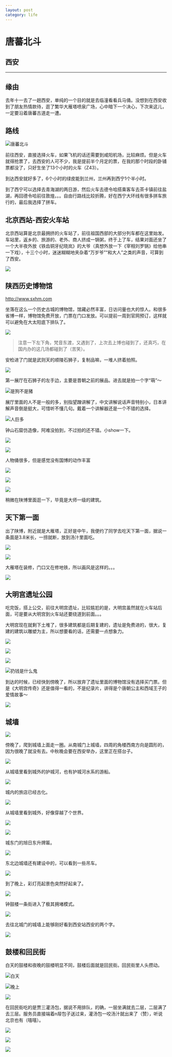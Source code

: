 ```yaml
---
layout: post
category: life
---
```


# 唐蕃北斗
## 西安

---

## 缘由

去年十一去了一趟西安，单纯的一个目的就是去临潼看看兵马俑。没想到在西安收到了朋友热情款待，逛了繁华大雁塔喷泉广场，心中暗下一个决心，下次来这儿，一定要沿着唐蕃古道走一遭。

## 路线

![唐蕃北斗](http://ww3.sinaimg.cn/mw690/89d0a2e1jw1f8678r41ifj21kw0zdqod.jpg)

前往西安，直接选择火车，如果飞机的话还需要到咸阳机场，比较麻烦。但是火车就得抢票了，去西安的人可不少，我是提前半个月定的票，在我的那个时段的卧铺票都没了，只好生坐了13个小时的火车（Z43）。

到达西安就好多了，6个小时的绿皮能到兰州，兰州再到西宁1个半小时。

到了西宁可以选择去青海湖的两日游，然后火车去德令哈搭乘客车去茶卡镇前往盐湖，再回德令哈前往敦煌。。。自由行路线比较折腾，好在西宁大环线有很多拼车旅行的，最后我选择了拼车。

## 北京西站-西安火车站

北京西站算是北京最拥挤的火车站了，前往祖国西部的大部分列车都在这里始发。车站里，返乡的、旅游的、老外、商人挤成一锅粥，终于上了车，结果对面还坐了一个大半夜外放《铁齿铜牙纪晓岚》的大爷（真想外放一下《宰相刘罗锅》给他串一下戏），十三个小时，迷迷糊糊地夹杂着“万岁爷”“和大人”之类的声音，可算到了西安。

![](http://ww2.sinaimg.cn/mw690/89d0a2e1gw1f86v36var8j218g0tmwr3.jpg)

## 陕西历史博物馆

http://www.sxhm.com

坐落在这么一个历史古城的博物馆，馆藏必然丰富，日访问量也大的惊人。和很多省博一样，博物馆免费开放，门票在门口发放。可以提前一周到官网预订，这样就可以避免在大太阳底下排队了。

![](http://ww3.sinaimg.cn/mw690/89d0a2e1gw1f867u7oywsj217u0t77ja.jpg)

> 注意一下左下角，梵音东渡，又遇到了，上次去上博也碰到了，还真巧，在国内办的这几场都碰到了（苦笑）。

安检进了门就是武则天的顺陵石狮子，复制品嘛，一堆人挤着拍照。

![](http://ww1.sinaimg.cn/mw690/89d0a2e1gw1f86rdaserbj218g0tm4c8.jpg)

第一展厅在石狮子的左手边，主要是晋朝之前的展品。进去就是拍一个字“萌”～

![是狗不是猪](http://ww2.sinaimg.cn/mw690/89d0a2e1gw1f86rn9pcb2j20ns0pewhx.jpg)

展厅里面的人不是一般的多，别指望蹭讲解了，中文讲解说话声音特别小，日本讲解声音倒是挺大，可惜听不懂几句。戴着一个讲解器还是一个不错的选择。

![人巨多](http://ww2.sinaimg.cn/mw690/89d0a2e1gw1f86rxs2v32j218g0tmgwc.jpg)

钟山石窟仿造像，阿难没拍到，不过拍的还不错。小show一下。

![](http://ww4.sinaimg.cn/mw690/89d0a2e1gw1f86s0bg9chj218g0tmtj5.jpg)

![](http://ww1.sinaimg.cn/mw690/89d0a2e1gw1f86s809yf8j20pk0sudks.jpg)

人物俑很多，但是感觉没有国博的动作丰富

![](http://ww1.sinaimg.cn/mw690/89d0a2e1gw1f86sbwgfnuj20ma0nx77b.jpg)

![](http://ww2.sinaimg.cn/mw690/89d0a2e1gw1f86smaiyt3j218g0tmqdv.jpg)

![](http://ww3.sinaimg.cn/mw690/89d0a2e1gw1f86sqw4wk3j218g0tmgxz.jpg)

稍微在陕博里面逛一下，毕竟是大师一级的建筑。

## 天下第一面

出了陕博，附近就是大雁塔，正好是中午，我便约了同学去吃天下第一面，据说一条面是3.8米长，一捞就断，放到汤汁里面吃。

![](http://ww2.sinaimg.cn/mw690/89d0a2e1gw1f86svg2dhmj20z00i2n4s.jpg)

![](http://ww1.sinaimg.cn/mw690/89d0a2e1gw1f86tebhuqgj20oz14qgx7.jpg)

大雁塔在装修，门口又在修地铁，所以画风是这样的。。。

![](http://ww2.sinaimg.cn/mw690/89d0a2e1gw1f86tk8oewcj20kl0efgop.jpg)

## 大明宫遗址公园

吃完饭，搭上公交，前往大明宫遗址，比较尴尬的是，大明宫虽然就在火车站后面，可是要从大明宫到火车站还要绕道到前面。。。

大明宫现在就剩下土堆了，很多建筑都是后期复建的，遗址是免费进的，很大，复建的建筑以雕塑为主，所以想要看的话，还需要一点想象力。

![](http://ww3.sinaimg.cn/mw690/89d0a2e1gw1f86tssndyvj218g0tmk73.jpg)

![](http://ww1.sinaimg.cn/mw690/89d0a2e1gw1f86tsq7p00j218g0tme05.jpg)

![](http://ww2.sinaimg.cn/mw690/89d0a2e1gw1f86tsr0w9qj218g0tmn8r.jpg)

![扔钱是什么鬼](http://ww4.sinaimg.cn/mw690/89d0a2e1gw1f86tsrqa0tj217a0suh1i.jpg)

到达的时候，已经快到傍晚了，所以放弃了遗址里面的博物馆没有选择买门票。但是《大明宫传奇》还是值得一看的，不是纪录片，讲得是个唐朝公主和西域王子的爱情故事～

![](http://ww3.sinaimg.cn/mw690/89d0a2e1gw1f86tspdfhqj20ue0fw78e.jpg)

## 城墙

![](http://ww3.sinaimg.cn/mw690/89d0a2e1gw1f96uifmuqqj218g0xcqjo.jpg)

傍晚了，爬到城墙上面走一圈。从南城门上城墙，四周的角楼西南方向是圆形的，因为很晚了就没有去。中秋晚会要在西安举办，这里正在搭台子。

![](http://ww1.sinaimg.cn/mw690/89d0a2e1gw1f86v2yz7c6j218g0tmh1f.jpg)

从城墙里看到城外的护城河，也有护城河水系的游船。

![](http://ww2.sinaimg.cn/mw690/89d0a2e1gw1f86v3011auj218g0tmh7l.jpg)

城内的旅店已经古化。

![](http://ww3.sinaimg.cn/mw690/89d0a2e1gw1f86v30gxz3j218g0tm1ba.jpg)

从城墙里看到城外，好像穿越了个世界。

![](http://ww3.sinaimg.cn/mw690/89d0a2e1gw1f86v31liccj218g0tm7i0.jpg)

![](http://ww1.sinaimg.cn/mw690/89d0a2e1gw1f86v330c55j218g0tmkgh.jpg)

城东门的旭日东升牌匾。

![](http://ww3.sinaimg.cn/mw690/89d0a2e1gw1f86v3490gqj218g0tmwvt.jpg)

东北边城墙还有建设中的，可以看到一些吊车。

![](http://ww1.sinaimg.cn/mw690/89d0a2e1gw1f86v35c07hj218g0tmn55.jpg)

到了晚上，彩灯亮起景色突然好起来了。

![](http://ww1.sinaimg.cn/mw690/89d0a2e1gw1f86v35lddoj218g0tmdo9.jpg)

钟鼓楼一条街进入了极其拥堵模式。

![](http://ww2.sinaimg.cn/mw690/89d0a2e1gw1f86v367lakj218g0tmqgj.jpg)

去往北城门的城墙上能够刚好看到西安站西安的两个字。

![](http://ww1.sinaimg.cn/mw690/89d0a2e1gw1f86v37sdqfj218g0tm10o.jpg)

## 鼓楼和回民街

白天的鼓楼和夜晚的鼓楼明显不同，鼓楼后面就是回民街。回民街里人头攒动。

![白天](http://ww3.sinaimg.cn/mw690/89d0a2e1gw1f86v2xy0z6j21290kpgte.jpg)

![晚上](http://ww2.sinaimg.cn/mw690/89d0a2e1gw1f86v9x4vcvj20u014015x.jpg)

![](http://ww1.sinaimg.cn/mw690/89d0a2e1gw1f86v9xrfs0j20xb18gqk6.jpg)

在回民街吃的是贾三灌汤包，据说不用排队，的确，一层坐满就去二层，二层满了去三层。服务员直接端着n屉包子送过来，灌汤包一咬汤汁就出来了（赞），听说北京也有（嘻嘻）。

![](http://ww2.sinaimg.cn/mw690/89d0a2e1gw1f86v9ymfy6j20xb0rrqe7.jpg)

![](http://ww4.sinaimg.cn/mw690/89d0a2e1gw1f86va0hbynj20xb18g7iz.jpg)

![](http://ww1.sinaimg.cn/mw690/89d0a2e1gw1f86va1rgczj20xb18g15m.jpg)

